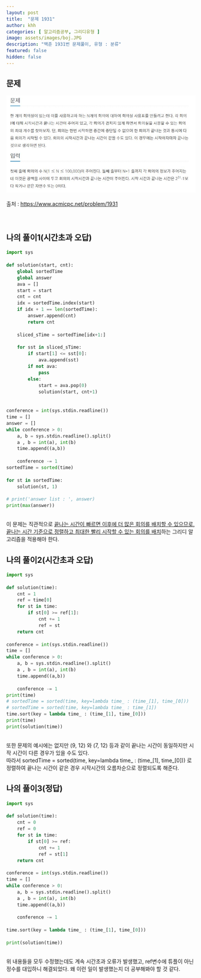 ```yaml
---
layout: post
title:  "문제 1931"
author: khh
categories: [ 알고리즘공부, 그리디유형 ]
image: assets/images/boj.JPG
description: "백준 1931번 문제풀이, 유형 : 분류"
featured: false
hidden: false
---
```

## 문제 <br>
![boj1931](/assets/images/boj1931.JPG) <br><br>
출처 : <u>https://www.acmicpc.net/problem/1931 </u> <br><br><br>
## 나의 풀이1(시간초과 오답) <br>
```python
import sys

def solution(start, cnt):
    global sortedTime
    global answer
    ava = []
    start = start
    cnt = cnt
    idx = sortedTime.index(start)
    if idx + 1 == len(sortedTime):
        answer.append(cnt)
        return cnt

    sliced_sTime = sortedTime[idx+1:]

    for sst in sliced_sTime:
        if start[1] <= sst[0]:
            ava.append(sst)
        if not ava:
            pass
        else:
            start = ava.pop(0)
            solution(start, cnt+1)


conference = int(sys.stdin.readline())
time = []
answer = []
while conference > 0:
    a, b = sys.stdin.readline().split()
    a , b = int(a), int(b)
    time.append((a,b))

    conference -= 1
sortedTime = sorted(time)

for st in sortedTime:
    solution(st, 1)

# print('answer list : ', answer)
print(max(answer))
```
<br>이 문제는 직관적으로 <u>끝나는 시간이 빠르면 이후에 더 많은 회의를 배치할 수 있으므로, 끝나는 시간 기준으로 정렬하고 최대한 빨리 시작할 수 있는 회의를 배치</u>하는 그리디 알고리즘을 적용해야 한다.<br> 
## 나의 풀이2(시간초과 오답)
```python
import sys

def solution(time):
    cnt = 1
    ref = time[0]
    for st in time:
        if st[0] >= ref[1]:
            cnt += 1
            ref = st
    return cnt

conference = int(sys.stdin.readline())
time = []
while conference > 0:
    a, b = sys.stdin.readline().split()
    a , b = int(a), int(b)
    time.append((a,b))

    conference -= 1
print(time)
# sortedTime = sorted(time, key=lambda time_ : (time_[1], time_[0]))
# sortedTime = sorted(time, key=lambda time_ : time_[1])
time.sort(key = lambda time_ : (time_[1], time_[0]))
print(time)
print(solution(time))
```
<br>또한 문제의 예시에는 없지만 (9, 12) 와 (7, 12) 등과 같이 끝나는 시간이 동일하지만 시작 시간이 다른 경우가 있을 수도 있다. <br>따라서 sortedTime = sorted(time, key=lambda time_ : (time_[1], time_[0])) 로 정렬하여 끝나는 시간이 같은 경우 시작시간의 오름차순으로 정렬되도록 해준다.<br>
## 나의 풀이3(정답)
```python
import sys

def solution(time):
    cnt = 0
    ref = 0
    for st in time:
        if st[0] >= ref:
            cnt += 1
            ref = st[1]
    return cnt

conference = int(sys.stdin.readline())
time = []
while conference > 0:
    a, b = sys.stdin.readline().split()
    a , b = int(a), int(b)
    time.append((a,b))

    conference -= 1

time.sort(key = lambda time_ : (time_[1], time_[0]))

print(solution(time))
```
<br>위 내용들을 모두 수정했는데도 계속 시간초과 오류가 발생했고, ref변수에 튜플이 아닌 정수를 대입하니 해결되었다. 왜 이런 일이 발생했는지 더 공부해봐야 할 것 같다.<br><br>






